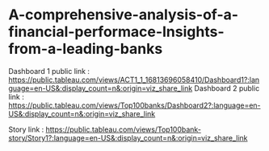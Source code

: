 # A-comprehensive-analysis-of-a-financial-performace-Insights-from-a-leading-banks


Dashboard 1 public link : https://public.tableau.com/views/ACT1_1_16813696058410/Dashboard1?:language=en-US&:display_count=n&:origin=viz_share_link
Dashboard 2 public link : https://public.tableau.com/views/Top100banks/Dashboard2?:language=en-US&:display_count=n&:origin=viz_share_link

Story link : https://public.tableau.com/views/Top100bank-story/Story1?:language=en-US&:display_count=n&:origin=viz_share_link

